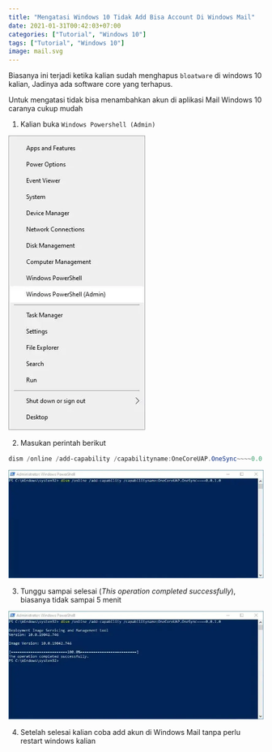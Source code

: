 ```yaml
---
title: "Mengatasi Windows 10 Tidak Add Bisa Account Di Windows Mail"
date: 2021-01-31T00:42:03+07:00
categories: ["Tutorial", "Windows 10"]
tags: ["Tutorial", "Windows 10"]
image: mail.svg
---
```


Biasanya ini terjadi ketika kalian sudah menghapus `bloatware` di windows 10 kalian, Jadinya ada software core yang terhapus.

Untuk mengatasi tidak bisa menambahkan akun di aplikasi Mail Windows 10 caranya cukup mudah

1. Kalian buka `Windows Powershell (Admin)`

![Mengatasi Windows 10 Tidak Bisa Add Account di Windows Mail](1.webp)

2. Masukan perintah berikut
```powershell
dism /online /add-capability /capabilityname:OneCoreUAP.OneSync~~~~0.0.1.0
```

![Mengatasi Windows 10 Tidak Bisa Add Account di Windows Mail](2.webp)

3. Tunggu sampai selesai (_This operation completed successfully_), biasanya tidak sampai 5 menit

![Mengatasi Windows 10 Tidak Bisa Add Account di Windows Mail](3.webp)

4. Setelah selesai kalian coba add akun di Windows Mail tanpa perlu restart windows kalian